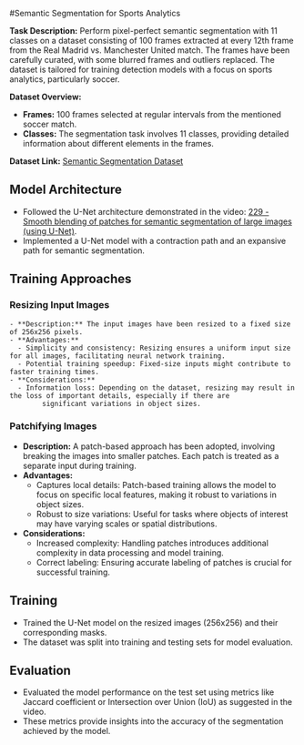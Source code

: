 #Semantic Segmentation for Sports Analytics

**Task Description:**
  Perform pixel-perfect semantic segmentation with 11 classes on a dataset consisting of 100 frames extracted at every 12th frame from 
  the Real Madrid vs. Manchester United match. The frames have been carefully curated, with some blurred frames and outliers replaced.
  The dataset is tailored for training detection models with a focus on sports analytics, particularly soccer.

**Dataset Overview:**
- **Frames:** 100 frames selected at regular intervals from the mentioned soccer match.
- **Classes:** The segmentation task involves 11 classes, providing detailed information about different elements in the frames.

**Dataset Link:** [Semantic Segmentation Dataset](https://www.kaggle.com/datasets/mohammednomer/semantic-segmentation)



## Model Architecture
- Followed the U-Net architecture demonstrated in the video: [229 - Smooth blending of patches for semantic segmentation of large images (using U-Net)](https://www.youtube.com/watch?v=HrGn4uFrMOM&t=7s).
- Implemented a U-Net model with a contraction path and an expansive path for semantic segmentation.


## Training Approaches

### Resizing Input Images

    - **Description:** The input images have been resized to a fixed size of 256x256 pixels.
    - **Advantages:**
      - Simplicity and consistency: Resizing ensures a uniform input size for all images, facilitating neural network training.
      - Potential training speedup: Fixed-size inputs might contribute to faster training times.
    - **Considerations:**
      - Information loss: Depending on the dataset, resizing may result in the loss of important details, especially if there are 
            significant variations in object sizes.

### Patchifying Images

  - **Description:** A patch-based approach has been adopted, involving breaking the images into smaller patches. Each patch is treated as 
                       a separate input during training.
  - **Advantages:**
    - Captures local details: Patch-based training allows the model to focus on specific local features, making it robust to variations in 
                                object sizes.
    - Robust to size variations: Useful for tasks where objects of interest may have varying scales or spatial distributions.
  - **Considerations:**
    - Increased complexity: Handling patches introduces additional complexity in data processing and model training.
    - Correct labeling: Ensuring accurate labeling of patches is crucial for successful training.



## Training
- Trained the U-Net model on the resized images (256x256) and their corresponding masks.
- The dataset was split into training and testing sets for model evaluation.

## Evaluation
- Evaluated the model performance on the test set using metrics like Jaccard coefficient or Intersection over Union (IoU) as suggested in the video.
- These metrics provide insights into the accuracy of the segmentation achieved by the model.




